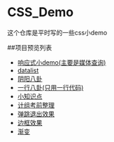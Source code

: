 # CSS_Demo
这个仓库是平时写的一些css小demo

##项目预览列表
- [响应式小demo(主要是媒体查询)](http://www.sail.name/CSS_Demo/smallDemo.html)
- [datalist](http://www.sail.name/CSS_Demo/datalist.html)
- [阴阳八卦](http://www.sail.name/CSS_Demo/阴阳八卦.html)
- [一行八卦(只用一行代码)](http://www.sail.name/CSS_Demo/一行八卦.html)
- [小知识点](http://www.sail.name/CSS_Demo/小知识点.html)
- [计组考前整理](http://www.sail.name/CSS_Demo/JZ.html)
- [弹跳退出效果](http://www.sail.name/CSS_Demo/bounceOut.html)
- [边框效果](http://www.sail.name/CSS_Demo/border.html)
- [渐变](http://www.sail.name/CSS_Demo/gradient.html)